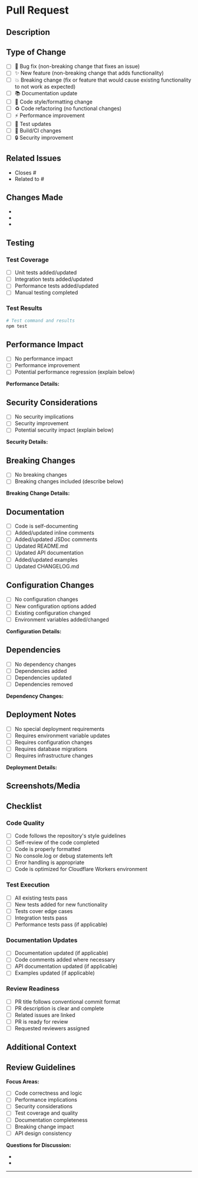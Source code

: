 # Pull Request

## Description
<!-- Provide a clear and concise description of your changes -->

## Type of Change
<!-- Mark the relevant option with an "x" -->

- [ ] 🐛 Bug fix (non-breaking change that fixes an issue)
- [ ] ✨ New feature (non-breaking change that adds functionality)
- [ ] 💥 Breaking change (fix or feature that would cause existing functionality to not work as expected)
- [ ] 📚 Documentation update
- [ ] 🎨 Code style/formatting change
- [ ] ♻️ Code refactoring (no functional changes)
- [ ] ⚡ Performance improvement
- [ ] 🧪 Test updates
- [ ] 🔧 Build/CI changes
- [ ] 🔒 Security improvement

## Related Issues
<!-- Link to related issues, use "Closes #123" to auto-close issues -->

- Closes #
- Related to #

## Changes Made
<!-- List the specific changes made in this PR -->

-
-
-

## Testing
<!-- Describe how you tested your changes -->

### Test Coverage

- [ ] Unit tests added/updated
- [ ] Integration tests added/updated
- [ ] Performance tests added/updated
- [ ] Manual testing completed

### Test Results
<!-- Include test results or screenshots if applicable -->

```bash
# Test command and results
npm test
```

## Performance Impact
<!-- Describe any performance implications -->

- [ ] No performance impact
- [ ] Performance improvement
- [ ] Potential performance regression (explain below)

**Performance Details:**
<!-- Add details about performance changes if applicable -->

## Security Considerations
<!-- Address any security implications -->

- [ ] No security implications
- [ ] Security improvement
- [ ] Potential security impact (explain below)

**Security Details:**
<!-- Add details about security changes if applicable -->

## Breaking Changes
<!-- Describe any breaking changes and migration path -->

- [ ] No breaking changes
- [ ] Breaking changes included (describe below)

**Breaking Change Details:**
<!-- Describe breaking changes and provide migration guide -->

## Documentation
<!-- Check all that apply -->

- [ ] Code is self-documenting
- [ ] Added/updated inline comments
- [ ] Added/updated JSDoc comments
- [ ] Updated README.md
- [ ] Updated API documentation
- [ ] Added/updated examples
- [ ] Updated CHANGELOG.md

## Configuration Changes
<!-- Check if any configuration changes are needed -->

- [ ] No configuration changes
- [ ] New configuration options added
- [ ] Existing configuration changed
- [ ] Environment variables added/changed

**Configuration Details:**
<!-- Describe configuration changes if applicable -->

## Dependencies
<!-- Check if dependencies were modified -->

- [ ] No dependency changes
- [ ] Dependencies added
- [ ] Dependencies updated
- [ ] Dependencies removed

**Dependency Changes:**
<!-- List dependency changes if applicable -->

## Deployment Notes
<!-- Any special deployment considerations -->

- [ ] No special deployment requirements
- [ ] Requires environment variable updates
- [ ] Requires configuration changes
- [ ] Requires database migrations
- [ ] Requires infrastructure changes

**Deployment Details:**
<!-- Add deployment instructions if applicable -->

## Screenshots/Media
<!-- Add screenshots, GIFs, or other media if applicable -->

## Checklist
<!-- Ensure all items are completed before requesting review -->

### Code Quality

- [ ] Code follows the repository's style guidelines
- [ ] Self-review of the code completed
- [ ] Code is properly formatted
- [ ] No console.log or debug statements left
- [ ] Error handling is appropriate
- [ ] Code is optimized for Cloudflare Workers environment

### Test Execution

- [ ] All existing tests pass
- [ ] New tests added for new functionality
- [ ] Tests cover edge cases
- [ ] Integration tests pass
- [ ] Performance tests pass (if applicable)

### Documentation Updates

- [ ] Documentation updated (if applicable)
- [ ] Code comments added where necessary
- [ ] API documentation updated (if applicable)
- [ ] Examples updated (if applicable)

### Review Readiness

- [ ] PR title follows conventional commit format
- [ ] PR description is clear and complete
- [ ] Related issues are linked
- [ ] PR is ready for review
- [ ] Requested reviewers assigned

## Additional Context
<!-- Add any additional context, concerns, or notes for reviewers -->

## Review Guidelines
<!-- For reviewers -->

**Focus Areas:**

- [ ] Code correctness and logic
- [ ] Performance implications
- [ ] Security considerations
- [ ] Test coverage and quality
- [ ] Documentation completeness
- [ ] Breaking change impact
- [ ] API design consistency

**Questions for Discussion:**
<!-- Add any specific questions or areas you'd like feedback on -->

-
-

---

<!-- 
Thank you for contributing to DeepLX! 🚀

Please ensure you have read and followed our [Contributing Guidelines](../CONTRIBUTING.md).

For questions about this PR, please comment below or reach out in the related issue.
-->
